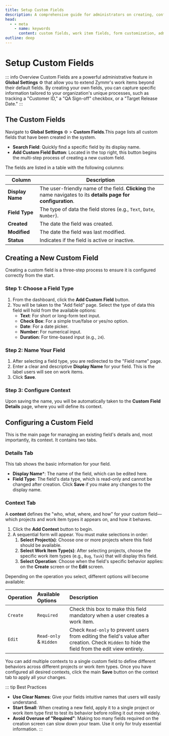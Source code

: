 ```yaml
---
title: Setup Custom Fields
description: A comprehensive guide for administrators on creating, configuring, and managing custom fields to extend work items in Zymmr.
head:
  - - meta
    - name: keywords
      content: custom fields, work item fields, form customization, administration, zymmr
outline: deep
---
```


# Setup Custom Fields

::: info Overview
Custom Fields are a powerful administrative feature in **Global Settings** ⚙️ that allow you to extend Zymmr's work items beyond their default fields. By creating your own fields, you can capture specific information tailored to your organization's unique processes, such as tracking a "Customer ID," a "QA Sign-off" checkbox, or a "Target Release Date."
:::

## The Custom Fields

Navigate to **Global Settings** ⚙️ > **Custom Fields**.This page lists all custom fields that have been created in the system.

- **Search Field**: Quickly find a specific field by its display name.
- **Add Custom Field Button**: Located in the top right, this button begins the multi-step process of creating a new custom field.

The fields are listed in a table with the following columns:

| Column         | Description                                                                                          |
| -------------- | ---------------------------------------------------------------------------------------------------- |
| **Display Name** | The user-friendly name of the field. **Clicking** the name navigates to its **details page for configuration**. |
| **Field Type**   | The type of data the field stores (e.g., `Text`, `Date`, `Number`).                                   |
| **Created**    | The date the field was created.                                                                      |
| **Modified**   | The date the field was last modified.                                                                |
| **Status**     | Indicates if the field is active or inactive.                                                        |

## Creating a New Custom Field

Creating a custom field is a three-step process to ensure it is configured correctly from the start.

### Step 1: Choose a Field Type
1.  From the dashboard, click the **Add Custom Field** button.
2.  You will be taken to the "Add field" page. Select the type of data this field will hold from the available options:
    -   **Text**: For short or long-form text input.
    -   **Check Box**: For a simple true/false or yes/no option.
    -   **Date**: For a date picker.
    -   **Number**: For numerical input.
    -   **Duration**: For time-based input (e.g., `24`).

### Step 2: Name Your Field
1.  After selecting a field type, you are redirected to the "Field name" page.
2.  Enter a clear and descriptive **Display Name** for your field. This is the label users will see on work items.
3.  Click **Save**.

### Step 3: Configure Context
Upon saving the name, you will be automatically taken to the **Custom Field Details** page, where you will define its context.

## Configuring a Custom Field

This is the main page for managing an existing field's details and, most importantly, its context. It contains two tabs.

### Details Tab
This tab shows the basic information for your field.
- **Display Name***: The name of the field, which can be edited here.
- **Field Type**: The field's data type, which is read-only and cannot be changed after creation.
Click **Save** if you make any changes to the display name.

### Context Tab
A **context** defines the "who, what, where, and how" for your custom field—which projects and work item types it appears on, and how it behaves.

1.  Click the **Add Context** button to begin.
2.  A sequential form will appear. You must make selections in order:
    1.  **Select Project(s)**: Choose one or more projects where this field should be available.
    2.  **Select Work Item Type(s)**: After selecting projects, choose the specific work item types (e.g., `Bug`, `Task`) that will display this field.
    3.  **Select Operation**: Choose when the field's specific behavior applies: on the **Create** screen or the **Edit** screen.

Depending on the operation you select, different options will become available:

| Operation | Available Options | Description                                                                    |
| :-------- | :---------------- | :----------------------------------------------------------------------------- |
| `Create`  | `Required`        | Check this box to make this field mandatory when a user creates a work item.   |
| `Edit`    | `Read-only` & `Hidden` | Check `Read-only` to prevent users from editing the field's value after creation. Check `Hidden` to hide the field from the edit view entirely. |

You can add multiple contexts to a single custom field to define different behaviors across different projects or work item types. Once you have configured all desired contexts, click the main **Save** button on the context tab to apply all your changes.

::: tip Best Practices
- **Use Clear Names**: Give your fields intuitive names that users will easily understand.
- **Start Small**: When creating a new field, apply it to a single project or work item type first to test its behavior before rolling it out more widely.
- **Avoid Overuse of "Required"**: Making too many fields required on the creation screen can slow down your team. Use it only for truly essential information.
:::